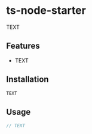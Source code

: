 # ts-node-starter

TEXT

## Features

- TEXT

## Installation

```bash
TEXT
```

## Usage

```ts
// TEXT
```
